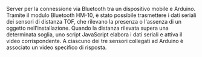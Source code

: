 Server per la connessione via Bluetooth tra un dispositivo mobile e Arduino.
Tramite il modulo Bluetooth HM-10, è stato possibile trasmettere i dati seriali dei sensori di distanza TOF, che rilevano la presenza o l'assenza di un oggetto nell’installazione. Quando la distanza rilevata supera una determinata soglia, uno script JavaScript elabora i dati seriali e attiva il video corrispondente. A ciascuno dei tre sensori collegati ad Arduino è associato un video specifico di risposta.
